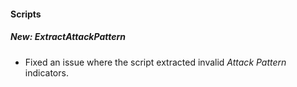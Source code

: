 
#### Scripts
##### New: ExtractAttackPattern
- Fixed an issue where the script extracted invalid *Attack Pattern* indicators.